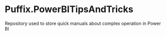 # Puffix.PowerBITipsAndTricks
Repository used to store quick manuals about complex operation in Power BI
